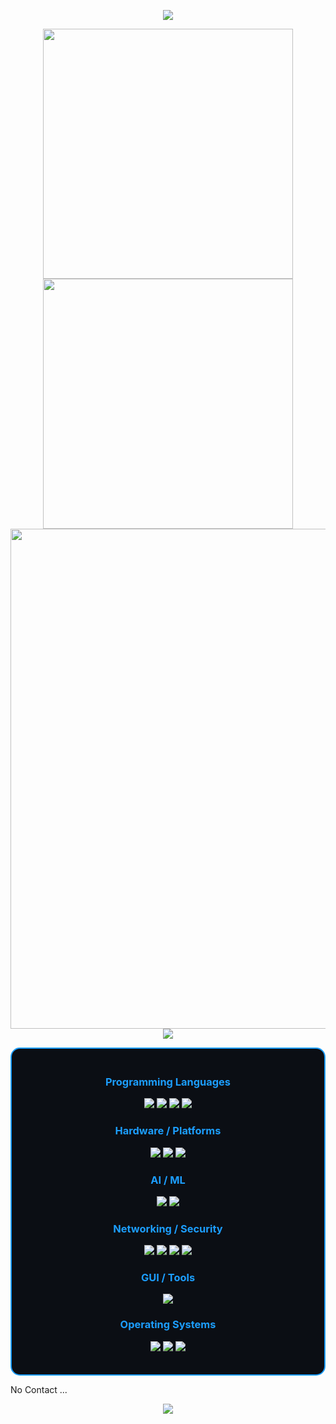 <p align="center">
  <img src="https://capsule-render.vercel.app/api?type=waving&color=timeGradient&height=300&section=header&text=Welcome%20To&fontSize=90&fontAlign=50&fontAlignY=30&desc=My%20Github&descAlign=50&descSize=30&animation=twinkling">
</p>

<p align="center">
  <img align="center" width="400" src="https://github-readme-stats.vercel.app/api?username=CSDC-K&show_icons=true&theme=github_dark&hide_border=true">
  <img align="center" width="400" src="https://streak-stats.vercel.app?user=CSDC-K&theme=github-dark&hide_border=true">
  <img align="center" width="800" src="https://github-profile-summary-cards.vercel.app/api/cards/profile-details?username=CSDC-K&theme=github_dark&show_icons=true&bg_color=0111111">
  <img align="center" src="https://github-profile-trophy.vercel.app/?username=CSDC-K&theme=onedark&no-frame=False&row=1&margin-w=20&no-bg=true">
</p>

<div align="center" style="border:2px solid #1c9eff; border-radius:15px; padding:20px; max-width:900px; background-color:#0B0E14;">

<h3 align="center" style="color:#1c9eff;">Programming Languages</h3>
<p align="center">
  <img src="https://img.shields.io/badge/Python-3776AB?style=for-the-badge&logo=python&logoColor=white"/>
  <img src="https://img.shields.io/badge/C++-00599C?style=for-the-badge&logo=cplusplus&logoColor=white"/>
  <img src="https://img.shields.io/badge/C%23-239120?style=for-the-badge&logo=c-sharp&logoColor=white"/>
  <img src="https://img.shields.io/badge/Rust-000000?style=for-the-badge&logo=rust&logoColor=white"/>

</p>

<h3 align="center" style="color:#1c9eff;">Hardware / Platforms</h3>
<p align="center">
  <img src="https://img.shields.io/badge/Jetson-76B900?style=for-the-badge&logo=nvidia&logoColor=white"/>
  <img src="https://img.shields.io/badge/ROCm-FF4C00?style=for-the-badge&logo=amd&logoColor=white"/>
  <img src="https://img.shields.io/badge/Raspberry%20Pi-A22846?style=for-the-badge&logo=raspberry-pi&logoColor=white"/>
</p>

<h3 align="center" style="color:#1c9eff;">AI / ML</h3>
<p align="center">
  <img src="https://img.shields.io/badge/PyTorch-EE4C2C?style=for-the-badge&logo=pytorch&logoColor=white"/>
  <img src="https://img.shields.io/badge/Hailo-0066FF?style=for-the-badge&logo=ai&logoColor=white"/>
</p>

<h3 align="center" style="color:#1c9eff;">Networking / Security</h3>
<p align="center">
  <img src="https://img.shields.io/badge/SSH-4D4D4D?style=for-the-badge&logo=gnome-terminal&logoColor=white"/>
  <img src="https://img.shields.io/badge/Socket-555555?style=for-the-badge&logo=socketdotio&logoColor=white"/>
  <img src="https://img.shields.io/badge/Burp%20Suite-FF6633?style=for-the-badge&logo=burp-suite&logoColor=white"/>
  <img src="https://img.shields.io/badge/SQL%20Injection-CC0000?style=for-the-badge&logo=databricks&logoColor=white"/>
</p>

<h3 align="center" style="color:#1c9eff;">GUI / Tools</h3>
<p align="center">
  <img src="https://img.shields.io/badge/CustomTkinter-2C2C2C?style=for-the-badge&logo=python&logoColor=white"/>
</p>

<h3 align="center" style="color:#1c9eff;">Operating Systems</h3>
<p align="center">
  <img src="https://img.shields.io/badge/Arch%20Linux-1793D1?style=for-the-badge&logo=arch-linux&logoColor=white"/>
  <img src="https://img.shields.io/badge/Linux-FCC624?style=for-the-badge&logo=linux&logoColor=black"/>
  <img src="https://img.shields.io/badge/Windows%2011-0078D4?style=for-the-badge&logo=windows11&logoColor=white"/>
</p>

</div>


No Contact ...



<p align="center">
<img src="https://capsule-render.vercel.app/api?type=waving&height=150&color=gradient&section=footer">
</p>


